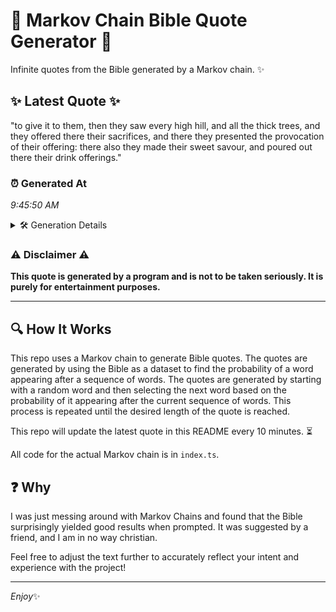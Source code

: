 # 📖 Markov Chain Bible Quote Generator 📖

Infinite quotes from the Bible generated by a Markov chain. ✨

## ✨ Latest Quote ✨
"to give it to them, then they saw every high hill, and all the thick trees, and they offered there their sacrifices, and there they presented the provocation of their offering: there also they made their sweet savour, and poured out there their drink offerings."

### ⏰ Generated At
*9:45:50 AM*

<details>
    <summary>🛠️ Generation Details</summary>
    <p>
        <strong>🌱 Seed:</strong> to<br>
        <strong>🔄 Iterations:</strong> 44<br>
        <strong>📜 Context History:</strong><br>[ to ]: give<br>[ to, give ]: it<br>[ to, give, it ]: to<br>[ to, give, it, to ]: them,<br>[ to, give, it, to, them, ]: then<br>[ to, give, it, to, them,, then ]: they<br>[ give, it, to, them,, then, they ]: saw<br>[ it, to, them,, then, they, saw ]: every<br>[ to, them,, then, they, saw, every ]: high<br>[ them,, then, they, saw, every, high ]: hill,<br>[ then, they, saw, every, high, hill, ]: and<br>[ they, saw, every, high, hill,, and ]: all<br>[ saw, every, high, hill,, and, all ]: the<br>[ every, high, hill,, and, all, the ]: thick<br>[ high, hill,, and, all, the, thick ]: trees,<br>[ hill,, and, all, the, thick, trees, ]: and<br>[ and, all, the, thick, trees,, and ]: they<br>[ all, the, thick, trees,, and, they ]: offered<br>[ the, thick, trees,, and, they, offered ]: there<br>[ thick, trees,, and, they, offered, there ]: their<br>[ trees,, and, they, offered, there, their ]: sacrifices,<br>[ and, they, offered, there, their, sacrifices, ]: and<br>[ they, offered, there, their, sacrifices,, and ]: there<br>[ offered, there, their, sacrifices,, and, there ]: they<br>[ there, their, sacrifices,, and, there, they ]: presented<br>[ their, sacrifices,, and, there, they, presented ]: the<br>[ sacrifices,, and, there, they, presented, the ]: provocation<br>[ and, there, they, presented, the, provocation ]: of<br>[ there, they, presented, the, provocation, of ]: their<br>[ they, presented, the, provocation, of, their ]: offering:<br>[ presented, the, provocation, of, their, offering: ]: there<br>[ the, provocation, of, their, offering:, there ]: also<br>[ provocation, of, their, offering:, there, also ]: they<br>[ of, their, offering:, there, also, they ]: made<br>[ their, offering:, there, also, they, made ]: their<br>[ offering:, there, also, they, made, their ]: sweet<br>[ there, also, they, made, their, sweet ]: savour,<br>[ also, they, made, their, sweet, savour, ]: and<br>[ they, made, their, sweet, savour,, and ]: poured<br>[ made, their, sweet, savour,, and, poured ]: out<br>[ their, sweet, savour,, and, poured, out ]: there<br>[ sweet, savour,, and, poured, out, there ]: their<br>[ savour,, and, poured, out, there, their ]: drink<br>[ and, poured, out, there, their, drink ]: offerings.<br>
    </p>
</details>

### ⚠️ Disclaimer ⚠️
**This quote is generated by a program and is not to be taken seriously. It is purely for entertainment purposes.**

---

## 🔍 How It Works

This repo uses a Markov chain to generate Bible quotes. The quotes are generated by using the Bible as a dataset to find the probability of a word appearing after a sequence of words. The quotes are generated by starting with a random word and then selecting the next word based on the probability of it appearing after the current sequence of words. This process is repeated until the desired length of the quote is reached.

This repo will update the latest quote in this README every 10 minutes. ⏳

All code for the actual Markov chain is in `index.ts`.

## ❓ Why

I was just messing around with Markov Chains and found that the Bible surprisingly yielded good results when prompted. 
It was suggested by a friend, and I am in no way christian.

Feel free to adjust the text further to accurately reflect your intent and experience with the project!

---

*Enjoy*✨
